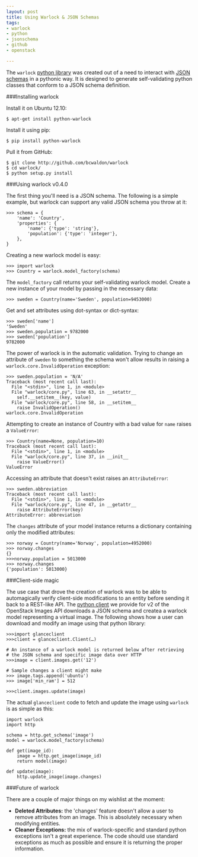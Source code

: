 ```yaml
---
layout: post
title: Using Warlock & JSON Schemas
tags:
- warlock
- python
- jsonschema
- github
- openstack

---
```

The `warlock` [python library](http://github.com/bcwaldon/warlock) was created out of a need to interact with [JSON schemas](http://json-schema.org) in a pythonic way. It is designed to generate self-validating python classes that conform to a JSON schema definition.

###Installing warlock

Install it on Ubuntu 12.10:

    $ apt-get install python-warlock

Install it using pip:

    $ pip install python-warlock

Pull it from GitHub:

    $ git clone http://github.com/bcwaldon/warlock
    $ cd warlock/
    $ python setup.py install

###Using warlock v0.4.0

The first thing you'll need is a JSON schema. The following is a simple example, but warlock can support any valid JSON schema you throw at it:

    >>> schema = {
        'name': 'Country',
        'properties': {
            'name': {'type': 'string'},
            'population': {'type': 'integer'},
        },
    }
    
Creating a new warlock model is easy:

    >>> import warlock
    >>> Country = warlock.model_factory(schema)
   

The `model_factory` call returns your self-validating warlock model. Create a new instance of your model by passing in the necessary data:

    >>> sweden = Country(name='Sweden', population=9453000)

Get and set attributes using dot-syntax or dict-syntax:

    >>> sweden['name']
    'Sweden'
    >>> sweden.population = 9782000
    >>> sweden['population']
    9782000

The power of warlock is in the automatic validation. Trying to change an attribute of `sweden` to something the schema won't allow results in raising a `warlock.core.InvalidOperation` exception:

    >>> sweden.population = 'N/A'
    Traceback (most recent call last):
      File "<stdin>", line 1, in <module>
      File "warlock/core.py", line 63, in __setattr__
        self.__setitem__(key, value)
      File "warlock/core.py", line 58, in __setitem__
        raise InvalidOperation()
    warlock.core.InvalidOperation

Attempting to create an instance of Country with a bad value for `name` raises a `ValueError`:

    >>> Country(name=None, population=10)
    Traceback (most recent call last):
      File "<stdin>", line 1, in <module>
      File "warlock/core.py", line 37, in __init__
        raise ValueError()
    ValueError

Accessing an attribute that doesn't exist raises an `AttributeError`:

    >>> sweden.abbreviation
    Traceback (most recent call last):
      File "<stdin>", line 1, in <module>
      File "warlock/core.py", line 47, in __getattr__
        raise AttributeError(key)
    AttributeError: abbreviation

The `changes` attribute of your model instance returns a dictionary containing only the modified attributes:

    >>> norway = Country(name='Norway', population=4952000)
    >>> norway.changes
    {}
    >>>norway.population = 5013000
    >>> norway.changes
    {'population': 5013000}

###Client-side magic

The use case that drove the creation of warlock was to be able to automagically verify client-side modifications to an entity before sending it back to a REST-like API. The [python client](http://github.com/openstack/python-glanceclient) we provide for v2 of the OpenStack Images API downloads a JSON schema and createa a warlock model representing a virtual image. The following shows how a user can download and modify an image using that python library:

    >>>import glanceclient
    >>>client = glanceclient.Client(…)

    # An instance of a warlock model is returned below after retrieving
    # the JSON schema and specific image data over HTTP
    >>>image = client.images.get('12')
    
    # Sample changes a client might make
    >>> image.tags.append('ubuntu')
    >>> image['min_ram'] = 512
    
    >>>client.images.update(image)
    
The actual `glanceclient` code to fetch and update the image using `warlock` is as simple as this:

    import warlock
    import http
    
    schema = http.get_schema('image')
    model = warlock.model_factory(schema)
    
    def get(image_id):
        image = http.get_image(image_id)
        return model(image)
    
    def update(image):
        http.update_image(image.changes)

###Future of warlock

There are a couple of major things on my wishlist at the moment:

* **Deleted Attributes:** the 'changes' feature doesn't allow a user to remove attributes from an image. This is absolutely necessary when modifying entities.
* **Cleaner Exceptions:** the mix of warlock-specific and standard python exceptions isn't a great experience. The code should use standard exceptions as much as possible and ensure it is returning the proper information.
